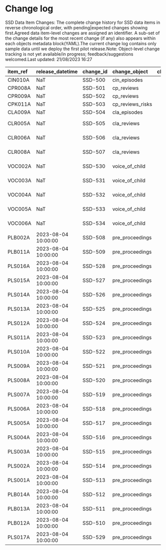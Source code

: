 # Change log
SSD Data Item Changes:
The complete change history for SSD data items in reverse chronological order, with pending|expected changes showing first.Agreed data item-level changes are assigned an identifier. A sub-set of the change details for the most recent change (if any) also appears within each objects metadata block(YAML).The current change log contains only sample data until we deploy the first pilot release.Note: Object-level change tracking is not yet available/in progress; feedback/suggestions welcomed.Last updated: 21/08/2023 16:27

| item_ref   | release_datetime    | change_id   | change_object    | change_impact_title   | change_status   | change_type   | change_source   | change_impact_notes           |
|:-----------|:--------------------|:------------|:-----------------|:----------------------|:----------------|:--------------|:----------------|:------------------------------|
| CIN010A    | NaT                 | SSD-500     | cin_episodes     |                       | pending         | Depreciated   | D2I             | 1aRemove                      |
| CPR008A    | NaT                 | SSD-501     | cp_reviews       |                       | pending         | New Feature   | D2I             | 1aDraft                       |
| CPR009A    | NaT                 | SSD-502     | cp_reviews       |                       | pending         | New Feature   | D2I             | 1aDraft                       |
| CPK011A    | NaT                 | SSD-503     | cp_reviews_risks |                       | pending         | New Feature   | D2I             | 1aDraft                       |
| CLA009A    | NaT                 | SSD-504     | cla_episodes     |                       | pending         | Depreciated   | D2I             | 1aRemove                      |
| CLR005A    | NaT                 | SSD-505     | cla_reviews      |                       | pending         | New Feature   | D2I             | 1aDraft - Suggested new item  |
| CLR006A    | NaT                 | SSD-506     | cla_reviews      |                       | pending         | New Feature   | D2I             | 1aDraft - Suggested new item  |
| CLR008A    | NaT                 | SSD-507     | cla_reviews      |                       | pending         | New Feature   | D2I             | 1aDraft - Suggested new item  |
| VOC002A    | NaT                 | SSD-530     | voice_of_child   |                       | pending         | New Feature   | 1bDraft         | 1bDraft - Suggested new item  |
| VOC003A    | NaT                 | SSD-531     | voice_of_child   |                       | pending         | New Feature   | 1bDraft         | 1bDraft - Suggested new item  |
| VOC004A    | NaT                 | SSD-532     | voice_of_child   |                       | pending         | New Feature   | 1bDraft         | 1bDraft - Suggested new item  |
| VOC005A    | NaT                 | SSD-533     | voice_of_child   |                       | pending         | New Feature   | 1bDraft         | 1bDraft - Suggested new item  |
| VOC006A    | NaT                 | SSD-534     | voice_of_child   |                       | pending         | New Feature   | 1bDraft         | 1bDraft - Suggested new item  |
| PLB002A    | 2023-08-04 10:00:00 | SSD-508     | pre_proceedings  |                       | released        | New Feature   | 1bSpecified     | 1bSpecified - Agreed new item |
| PLB011A    | 2023-08-04 10:00:00 | SSD-509     | pre_proceedings  |                       | released        | New Feature   | 1bSpecified     | 1bSpecified - Agreed new item |
| PLS016A    | 2023-08-04 10:00:00 | SSD-528     | pre_proceedings  |                       | released        | New Feature   | 1bSpecified     | 1bSpecified - Agreed new item |
| PLS015A    | 2023-08-04 10:00:00 | SSD-527     | pre_proceedings  |                       | released        | New Feature   | 1bSpecified     | 1bSpecified - Agreed new item |
| PLS014A    | 2023-08-04 10:00:00 | SSD-526     | pre_proceedings  |                       | released        | New Feature   | 1bSpecified     | 1bSpecified - Agreed new item |
| PLS013A    | 2023-08-04 10:00:00 | SSD-525     | pre_proceedings  |                       | released        | New Feature   | 1bSpecified     | 1bSpecified - Agreed new item |
| PLS012A    | 2023-08-04 10:00:00 | SSD-524     | pre_proceedings  |                       | released        | New Feature   | 1bSpecified     | 1bSpecified - Agreed new item |
| PLS011A    | 2023-08-04 10:00:00 | SSD-523     | pre_proceedings  |                       | released        | New Feature   | 1bSpecified     | 1bSpecified - Agreed new item |
| PLS010A    | 2023-08-04 10:00:00 | SSD-522     | pre_proceedings  |                       | released        | New Feature   | 1bSpecified     | 1bSpecified - Agreed new item |
| PLS009A    | 2023-08-04 10:00:00 | SSD-521     | pre_proceedings  |                       | released        | New Feature   | 1bSpecified     | 1bSpecified - Agreed new item |
| PLS008A    | 2023-08-04 10:00:00 | SSD-520     | pre_proceedings  |                       | released        | New Feature   | 1bSpecified     | 1bSpecified - Agreed new item |
| PLS007A    | 2023-08-04 10:00:00 | SSD-519     | pre_proceedings  |                       | released        | New Feature   | 1bSpecified     | 1bSpecified - Agreed new item |
| PLS006A    | 2023-08-04 10:00:00 | SSD-518     | pre_proceedings  |                       | released        | New Feature   | 1bSpecified     | 1bSpecified - Agreed new item |
| PLS005A    | 2023-08-04 10:00:00 | SSD-517     | pre_proceedings  |                       | released        | New Feature   | 1bSpecified     | 1bSpecified - Agreed new item |
| PLS004A    | 2023-08-04 10:00:00 | SSD-516     | pre_proceedings  |                       | released        | New Feature   | 1bSpecified     | 1bSpecified - Agreed new item |
| PLS003A    | 2023-08-04 10:00:00 | SSD-515     | pre_proceedings  |                       | released        | New Feature   | 1bSpecified     | 1bSpecified - Agreed new item |
| PLS002A    | 2023-08-04 10:00:00 | SSD-514     | pre_proceedings  |                       | released        | New Feature   | 1bSpecified     | 1bSpecified - Agreed new item |
| PLS001A    | 2023-08-04 10:00:00 | SSD-513     | pre_proceedings  |                       | released        | New Feature   | 1bSpecified     | 1bSpecified - Agreed new item |
| PLB014A    | 2023-08-04 10:00:00 | SSD-512     | pre_proceedings  |                       | released        | New Feature   | 1bSpecified     | 1bSpecified - Agreed new item |
| PLB013A    | 2023-08-04 10:00:00 | SSD-511     | pre_proceedings  |                       | released        | New Feature   | 1bSpecified     | 1bSpecified - Agreed new item |
| PLB012A    | 2023-08-04 10:00:00 | SSD-510     | pre_proceedings  |                       | released        | New Feature   | 1bSpecified     | 1bSpecified - Agreed new item |
| PLS017A    | 2023-08-04 10:00:00 | SSD-529     | pre_proceedings  |                       | released        | New Feature   | 1bSpecified     | 1bSpecified - Agreed new item |